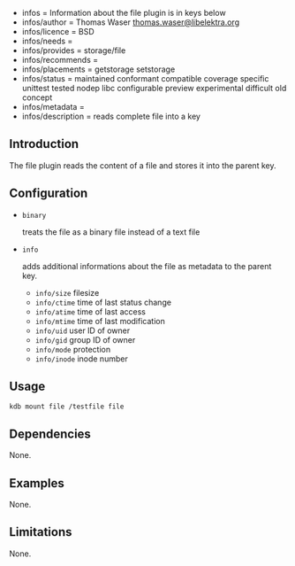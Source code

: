 - infos = Information about the file plugin is in keys below
- infos/author = Thomas Waser <thomas.waser@libelektra.org>
- infos/licence = BSD
- infos/needs =
- infos/provides = storage/file
- infos/recommends =
- infos/placements = getstorage setstorage
- infos/status = maintained conformant compatible coverage specific unittest tested nodep libc configurable preview experimental difficult old concept
- infos/metadata =
- infos/description = reads complete file into a key

## Introduction

The file plugin reads the content of a file and stores it into the parent key.

## Configuration

- `binary`

	treats the file as a binary file instead of a text file

- `info`

	adds additional informations about the file as metadata to the parent key.

	- `info/size` filesize
	- `info/ctime` time of last status change
	- `info/atime` time of last access
	- `info/mtime` time of last modification
	- `info/uid` user ID of owner
	- `info/gid` group ID of owner
	- `info/mode` protection
	- `info/inode` inode number

## Usage

`kdb mount file /testfile file`

## Dependencies

None.

## Examples

None.

## Limitations

None.
